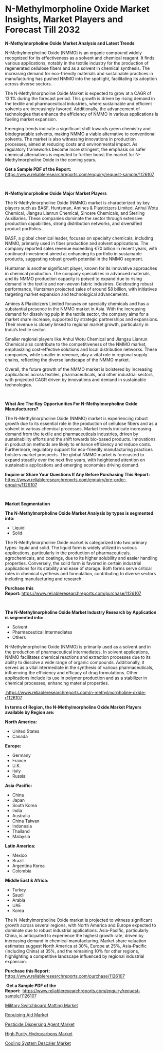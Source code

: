 <p><h1>N-Methylmorpholine Oxide Market Insights, Market Players and Forecast Till 2032</h1></p><p><strong>N-Methylmorpholine Oxide Market Analysis and Latest Trends</strong></p>
<p><p>N-Methylmorpholine Oxide (NMMO) is an organic compound widely recognized for its effectiveness as a solvent and chemical reagent. It finds various applications, notably in the textile industry for the production of regenerated cellulose fibers and as a solvent in chemical synthesis. The increasing demand for eco-friendly materials and sustainable practices in manufacturing has pushed NMMO into the spotlight, facilitating its adoption across diverse sectors.</p><p>The N-Methylmorpholine Oxide Market is expected to grow at a CAGR of 13.1% during the forecast period. This growth is driven by rising demand in the textile and pharmaceutical industries, where sustainable and efficient solvents are increasingly favored. Additionally, the advancement of technologies that enhance the efficiency of NMMO in various applications is fueling market expansion. </p><p>Emerging trends indicate a significant shift towards green chemistry and biodegradable solvents, making NMMO a viable alternative to conventional solvents. The market is also witnessing innovations in production processes, aimed at reducing costs and environmental impact. As regulatory frameworks become more stringent, the emphasis on safer chemical alternatives is expected to further boost the market for N-Methylmorpholine Oxide in the coming years.</p></p>
<p><strong>Get a Sample PDF of the Report:&nbsp;</strong> <a href="https://www.reliableresearchreports.com/enquiry/request-sample/1126107?utm_campaign=24&utm_medium=2&utm_source=Github&utm_content=ia&utm_term=02042025&utm_id=n-methylmorpholine-oxide">https://www.reliableresearchreports.com/enquiry/request-sample/1126107</a></p>
<p>&nbsp;</p>
<p><strong>N-Methylmorpholine Oxide Major Market Players</strong></p>
<p><p>The N-Methylmorpholine Oxide (NMMO) market is characterized by key players such as BASF, Huntsman, Amines & Plasticizers Limited, Anhui Wotu Chemical, Jiangsu Lianrun Chemical, Sincere Chemicals, and Sterling Auxiliaries. These companies dominate the sector through extensive production capabilities, strong distribution networks, and diversified product portfolios.</p><p>BASF, a global chemical leader, focuses on specialty chemicals, including NMMO, primarily used in fiber production and solvent applications. The company reported sales revenue exceeding €70 billion in recent years, with continued investment aimed at enhancing its portfolio in sustainable products, suggesting robust growth potential in the NMMO segment.</p><p>Huntsman is another significant player, known for its innovative approaches in chemical production. The company specializes in advanced materials, and its NMMO production capacity is poised to expand due to rising demand in the textile and non-woven fabric industries. Celebrating robust performance, Huntsman projected sales of around $8 billion, with initiatives targeting market expansion and technological advancements.</p><p>Amines & Plasticizers Limited focuses on specialty chemicals and has a substantial presence in the NMMO market in Asia. With the increasing demand for dissolving pulp in the textile sector, the company aims for a market share increase, supported by strategic partnerships and expansions. Their revenue is closely linked to regional market growth, particularly in India’s textile sector.</p><p>Smaller regional players like Anhui Wotu Chemical and Jiangsu Lianrun Chemical also contribute to the competitiveness of the NMMO market, emphasizing cost-effective solutions and local distribution networks. These companies, while smaller in revenue, play a vital role in regional supply chains, reflecting the diverse landscape of the NMMO market.</p><p>Overall, the future growth of the NMMO market is bolstered by increasing applications across textiles, pharmaceuticals, and other industrial sectors, with projected CAGR driven by innovations and demand in sustainable technologies.</p></p>
<p>&nbsp;</p>
<p><strong>What Are The Key Opportunities For N-Methylmorpholine Oxide Manufacturers?</strong></p>
<p><p>The N-Methylmorpholine Oxide (NMMO) market is experiencing robust growth due to its essential role in the production of cellulose fibers and as a solvent in various chemical processes. Market trends indicate increasing demand from the textile and pharmaceuticals industries, driven by sustainability efforts and the shift towards bio-based products. Innovations in production methods are likely to enhance efficiency and reduce costs. Furthermore, regulatory support for eco-friendly manufacturing practices bolsters market prospects. The global NMMO market is forecasted to expand steadily over the next five years, with heightened attention on sustainable applications and emerging economies driving demand.</p></p>
<p><strong>Inquire or Share Your Questions If Any Before Purchasing This Report:</strong> <a href="https://www.reliableresearchreports.com/enquiry/pre-order-enquiry/1126107?utm_campaign=24&utm_medium=2&utm_source=Github&utm_content=ia&utm_term=02042025&utm_id=n-methylmorpholine-oxide">https://www.reliableresearchreports.com/enquiry/pre-order-enquiry/1126107</a></p>
<p>&nbsp;</p>
<p><strong>Market Segmentation</strong></p>
<p><strong>The N-Methylmorpholine Oxide Market Analysis by types is segmented into:</strong></p>
<p><ul><li>Liquid</li><li>Solid</li></ul></p>
<p><p>The N-Methylmorpholine Oxide market is categorized into two primary types: liquid and solid. The liquid form is widely utilized in various applications, particularly in the production of pharmaceuticals, agrochemicals, and coatings, due to its higher solubility and easier handling properties. Conversely, the solid form is favored in certain industrial applications for its stability and ease of storage. Both forms serve critical roles in chemical synthesis and formulation, contributing to diverse sectors including manufacturing and research.</p></p>
<p><strong>Purchase this Report:&nbsp;</strong><a href="https://www.reliableresearchreports.com/purchase/1126107?utm_campaign=24&utm_medium=2&utm_source=Github&utm_content=ia&utm_term=02042025&utm_id=n-methylmorpholine-oxide">https://www.reliableresearchreports.com/purchase/1126107</a></p>
<p>&nbsp;</p>
<p><strong>The N-Methylmorpholine Oxide Market Industry Research by Application is segmented into:</strong></p>
<p><ul><li>Solvent</li><li>Pharmaceutical Intermediates</li><li>Others</li></ul></p>
<p><p>N-Methylmorpholine Oxide (NMMO) is primarily used as a solvent and in the production of pharmaceutical intermediates. In solvent applications, NMMO facilitates chemical reactions and extraction processes due to its ability to dissolve a wide range of organic compounds. Additionally, it serves as a vital intermediate in the synthesis of various pharmaceuticals, influencing the efficiency and efficacy of drug formulations. Other applications include its use in polymer production and as a stabilizer in chemical processes, enhancing material properties.</p></p>
<p><a href="https://www.reliableresearchreports.com/n-methylmorpholine-oxide-r1126107?utm_campaign=24&utm_medium=2&utm_source=Github&utm_content=ia&utm_term=02042025&utm_id=n-methylmorpholine-oxide">&nbsp;https://www.reliableresearchreports.com/n-methylmorpholine-oxide-r1126107</a></p>
<p><strong>In terms of Region, the N-Methylmorpholine Oxide Market Players available by Region are:</strong></p>
<p>
    <p> <strong> North America: </strong>
        <ul>
            <li>United States</li>
            <li>Canada</li>
        </ul>
        </p> 
    <p> <strong> Europe: </strong>
        <ul>
            <li>Germany</li>
            <li>France</li>
            <li>U.K.</li>
            <li>Italy</li>
            <li>Russia</li>
        </ul>
        </p> 
    <p> <strong> Asia-Pacific: </strong>
        <ul>
            <li>China</li>
            <li>Japan</li>
            <li>South Korea</li>
            <li>India</li>
            <li>Australia</li>
            <li>China Taiwan</li>
            <li>Indonesia</li>
            <li>Thailand</li>
            <li>Malaysia</li>
        </ul>
        </p> 
    <p> <strong> Latin America: </strong>
        <ul>
            <li>Mexico</li>
            <li>Brazil</li>
            <li>Argentina Korea</li>
            <li>Colombia</li>
        </ul>
        </p> 
    <p> <strong> Middle East & Africa: </strong>
        <ul>
            <li>Turkey</li>
            <li>Saudi</li>
            <li>Arabia</li>
            <li>UAE</li>
            <li>Korea</li>
        </ul>
    </p>
    </p>
<p><p>The N-Methylmorpholine Oxide market is projected to witness significant growth across several regions, with North America and Europe expected to dominate due to robust industrial applications. Asia-Pacific, particularly China, is anticipated to experience the highest growth rate, driven by increasing demand in chemical manufacturing. Market share valuation estimates suggest North America at 30%, Europe at 25%, Asia-Pacific (including China) at 35%, and the remaining 10% for other regions, highlighting a competitive landscape influenced by regional industrial expansion.</p></p>
<p><strong>Purchase this Report: </strong><a href="https://www.reliableresearchreports.com/purchase/1126107?utm_campaign=24&utm_medium=2&utm_source=Github&utm_content=ia&utm_term=02042025&utm_id=n-methylmorpholine-oxide">https://www.reliableresearchreports.com/purchase/1126107</a></p>
<p>&nbsp;<strong>Get a Sample PDF of the Report:&nbsp;&nbsp;</strong><a href="https://www.reliableresearchreports.com/enquiry/request-sample/1126107?utm_campaign=24&utm_medium=2&utm_source=Github&utm_content=ia&utm_term=02042025&utm_id=n-methylmorpholine-oxide">https://www.reliableresearchreports.com/enquiry/request-sample/1126107</a></p>
<p><strong></strong></p>
<p><p><a href="https://github.com/laveeasaadrh/Market-Research-Report-List-1/blob/main/military-switchboard-matting-market.md?utm_campaign=24&utm_medium=2&utm_source=Github&utm_content=ia&utm_term=02042025&utm_id=n-methylmorpholine-oxide">Military Switchboard Matting Market</a></p><p><a href="https://github.com/swaftaenglem/Market-Research-Report-List-1/blob/main/repulping-aid-market.md?utm_campaign=24&utm_medium=2&utm_source=Github&utm_content=ia&utm_term=02042025&utm_id=n-methylmorpholine-oxide">Repulping Aid Market</a></p><p><a href="https://github.com/gassmkalay/Market-Research-Report-List-1/blob/main/pesticide-dispersing-agent-market.md?utm_campaign=24&utm_medium=2&utm_source=Github&utm_content=ia&utm_term=02042025&utm_id=n-methylmorpholine-oxide">Pesticide Dispersing Agent Market</a></p><p><a href="https://github.com/blauetrelawz/Market-Research-Report-List-1/blob/main/high-purity-hydrocarbons-market.md?utm_campaign=24&utm_medium=2&utm_source=Github&utm_content=ia&utm_term=02042025&utm_id=n-methylmorpholine-oxide">High Purity Hydrocarbons Market</a></p><p><a href="https://github.com/porstgowinjq/Market-Research-Report-List-1/blob/main/cooling-system-descaler-market.md?utm_campaign=24&utm_medium=2&utm_source=Github&utm_content=ia&utm_term=02042025&utm_id=n-methylmorpholine-oxide">Cooling System Descaler Market</a></p></p>